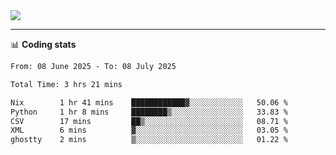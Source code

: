 <picture>
  <source
  srcset="https://github-readme-stats.vercel.app/api?username=sant0s12&show_icons=true&theme=dark"
  media="(prefers-color-scheme: dark)"
  />
  <source
  srcset="https://github-readme-stats.vercel.app/api?username=sant0s12&show_icons=true"
  media="(prefers-color-scheme: light)"
  />
  <img src="https://github-readme-stats.vercel.app/api?username=sant0s12&show_icons=true" />
</picture>

---

📊 **Coding stats**

<!--START_SECTION:waka-->

```txt
From: 08 June 2025 - To: 08 July 2025

Total Time: 3 hrs 21 mins

Nix        1 hr 41 mins    ████████████▓░░░░░░░░░░░░   50.06 %
Python     1 hr 8 mins     ████████▒░░░░░░░░░░░░░░░░   33.83 %
CSV        17 mins         ██▒░░░░░░░░░░░░░░░░░░░░░░   08.71 %
XML        6 mins          ▓░░░░░░░░░░░░░░░░░░░░░░░░   03.05 %
ghostty    2 mins          ▒░░░░░░░░░░░░░░░░░░░░░░░░   01.22 %
```

<!--END_SECTION:waka-->

